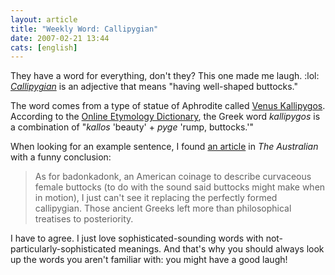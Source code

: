 ```yaml
---
layout: article
title: "Weekly Word: Callipygian"
date: 2007-02-21 13:44
cats: [english]
---
```

They have a word for everything, don't they? This one made me laugh. :lol: <em><a href="http://dictionary.reference.com/browse/callipygian">Callipygian</a></em> is an adjective that means "having well-shaped buttocks."

The word comes from a type of statue of Aphrodite called <a href="http://en.wikipedia.org/wiki/Venus_Kallipygos">Venus Kallipygos</a>. According to the <a href="http://www.etymonline.com/index.php?term=callipygian">Online Etymology Dictionary</a>, the Greek word <em>kallipygos</em> is a combination of "<em>kallos</em> 'beauty' + <em>pyge</em> 'rump, buttocks.'"

When looking for an example sentence, I found <a href="http://www.theaustralian.news.com.au/story/0,20867,21105424-5001986,00.html" title="The floodgates have been jammed open">an article</a> in <em>The Australian</em> with a funny conclusion:

<blockquote>As for badonkadonk, an American coinage to describe curvaceous female buttocks (to do with the sound said buttocks might make when in motion), I just can't see it replacing the perfectly formed callipygian. Those ancient Greeks left more than philosophical treatises to posteriority.</blockquote>

I have to agree. I just love sophisticated-sounding words with not-particularly-sophisticated meanings. And that's why you should always look up the words you aren't familiar with: you might have a good laugh!
